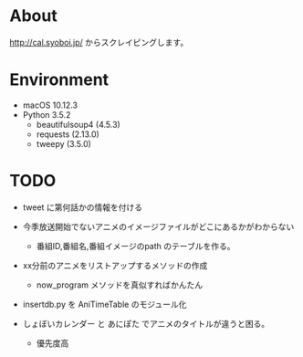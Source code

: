 # About

http://cal.syoboi.jp/ からスクレイピングします。

# Environment

- macOS 10.12.3
- Python 3.5.2
	- beautifulsoup4 (4.5.3)
	- requests (2.13.0)
	- tweepy (3.5.0)

# TODO

- tweet に第何話かの情報を付ける

- 今季放送開始でないアニメのイメージファイルがどこにあるかがわからない
	- 番組ID,番組名,番組イメージのpath のテーブルを作る。

- xx分前のアニメをリストアップするメソッドの作成
	- now_program メソッドを真似すればかんたん

- insertdb.py を AniTimeTable のモジュール化

- しょぼいカレンダー と あにぽた でアニメのタイトルが違うと困る。
	- 優先度高
